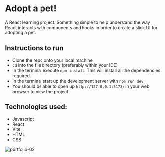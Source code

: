 # Adopt a pet!

A React learning project.
Something simple to help understand the way React interacts with components and hooks in order to create a slick UI for adopting a pet.

## Instructions to run
- Clone the repo onto your local machine
- `cd` into the file directory (preferably within your IDE)
- In the terminal execute `npm install`. This will install all the dependencies required.
- In the terminal start up the development server with `npm run dev`
- You should be able to open up `http://127.0.0.1:5173/` in your web browser to view the project

## Technologies used:
- Javascript
- React
- Vite
- HTML
- CSS

![portfolio-02](https://user-images.githubusercontent.com/63204104/209416850-dd81e077-60ae-41c7-b91f-b68eb626b606.png)

